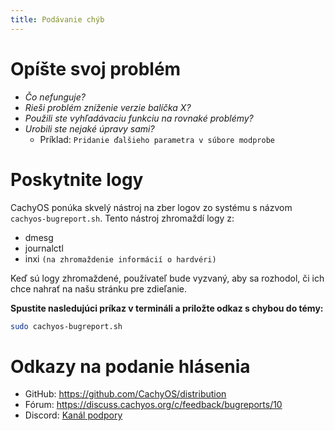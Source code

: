 ```yaml
---
title: Podávanie chýb
---
```


# Opíšte svoj problém

- *Čo nefunguje?*
- *Rieši problém zníženie verzie balíčka X?*
- *Použili ste vyhľadávaciu funkciu na rovnaké problémy?*
- *Urobili ste nejaké úpravy sami?*
  - Príklad: `Pridanie ďalšieho parametra v súbore modprobe`

# Poskytnite logy

CachyOS ponúka skvelý nástroj na zber logov zo systému s názvom `cachyos-bugreport.sh`. Tento nástroj zhromaždí logy z:
- dmesg
- journalctl
- inxi `(na zhromaždenie informácií o hardvéri)`

Keď sú logy zhromaždené, používateľ bude vyzvaný, aby sa rozhodol, či ich chce nahrať na našu stránku pre zdieľanie.

**Spustite nasledujúci príkaz v termináli a priložte odkaz s chybou do témy:**
```sh
sudo cachyos-bugreport.sh
```

# Odkazy na podanie hlásenia

- GitHub: <https://github.com/CachyOS/distribution>
- Fórum: <https://discuss.cachyos.org/c/feedback/bugreports/10>
- Discord: [Kanál podpory](https://discord.com/channels/862292009423470592/862294383470051348)
